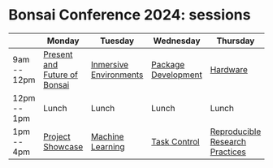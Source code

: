 # Bonsai Conference 2024: sessions

|     | Monday | Tuesday | Wednesday | Thursday | Friday |
| --- | ------ | ------- | --------- | -------- | ------ |
| 9am -- 12pm | [Present and Future of Bonsai](presentAndFutureOfBonsai) | [Inmersive Environments](inmersiveEnvironments) | [Package Development](packageDevelopment) | [Hardware](hardware) | [Quantifying Animal Behavior](quantifyingAnimalBehavior) |
| 12pm -- 1pm | Lunch | Lunch | Lunch | Lunch | Lunch |
| 1pm -- 4pm | [Project Showcase](projectsShowcase) | [Machine Learning](machineLearning) | [Task Control](taskControl) | [Reproducible Research Practices](reproducibleResearchPractices) | [Roundtable](roundTable) |

